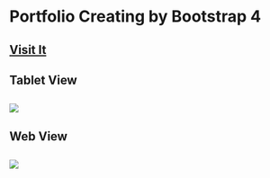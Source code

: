 # Portfolio Creating by Bootstrap 4
## <a href="https://omarsalem.netlify.app">Visit It</a>
<p float="right">
<h2> Tablet View <h2>
  <img src="https://user-images.githubusercontent.com/28982310/85418258-dd2e8700-b570-11ea-902c-ff359aff29b9.jpg" />
  <h2> Web View <h2>
  <img src="https://user-images.githubusercontent.com/28982310/85418391-05b68100-b571-11ea-8159-da4aae8d809f.jpg"  />
</p>

